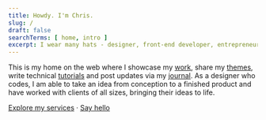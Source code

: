 ```yaml
---
title: Howdy. I'm Chris.
slug: /
draft: false
searchTerms: [ home, intro ]
excerpt: I wear many hats - designer, front-end developer, entrepreneur, farmer, wannabe chef - working remotely from my off-grid homestead in the Garden Route of South Africa.
---
```


This is my home on the web where I showcase my [work](/work "View a selection of my work"), share my [themes](/themes "Share my open-source themes"), write technical [tutorials](/tutorials "Check out my technical tutorials") and post updates via my [journal](/journal "Share updates of what I'm working on via my journal"). As a designer who codes, I am able to take an idea from conception to a finished product and have worked with clients of all sizes, bringing their ideas to life.

<a href="/services" class="text:24 color:#222 f:bold bb:2|solid|#fc0" title="Explore my services">Explore my services</a> <span class="inline-block mx:10 f:30 f:bold rel bottom:-4 color:#999">&middot;</span> <a href="/contact" class="text:24 color:#222 f:bold bb:2|solid|#fc0" title="Say hello">Say hello</a>